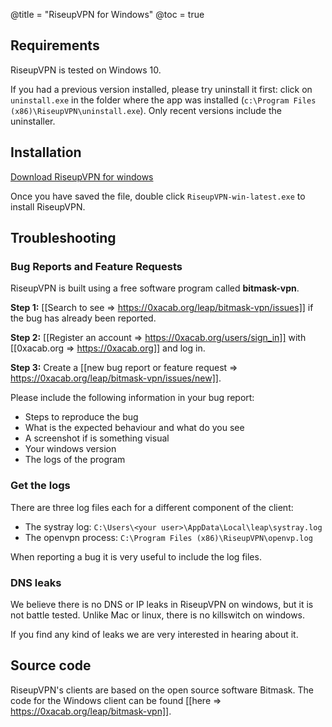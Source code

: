 @title = "RiseupVPN for Windows"
@toc = true

## Requirements

RiseupVPN is tested on Windows 10.

If you had a previous version installed, please try uninstall it first: click
on <code>uninstall.exe</code> in the folder where the app was installed
(<code>c:\Program Files (x86)\RiseupVPN\uninstall.exe</code>). Only recent
versions include the uninstaller.

## Installation

<a class="btn btn-default btn-lg" href="https://downloads.leap.se/RiseupVPN/windows/RiseupVPN-win-latest.exe"><i class="fa fa-download"></i> Download RiseupVPN for windows</a>

Once you have saved the file, double click <code>RiseupVPN-win-latest.exe</code> to install RiseupVPN.

## Troubleshooting

### Bug Reports and Feature Requests

RiseupVPN is built using a free software program called <b>bitmask-vpn</b>.

**Step 1:** [[Search to see => https://0xacab.org/leap/bitmask-vpn/issues]] if the bug has already been reported.

**Step 2:** [[Register an account => https://0xacab.org/users/sign_in]] with [[0xacab.org => https://0xacab.org]] and log in.

**Step 3:** Create a [[new bug report or feature request => https://0xacab.org/leap/bitmask-vpn/issues/new]].

Please include the following information in your bug report:

* Steps to reproduce the bug
* What is the expected behaviour and what do you see
* A screenshot if is something visual
* Your windows version
* The logs of the program

### Get the logs

There are three log files each for a different component of the client:

* The systray log: `C:\Users\<your user>\AppData\Local\leap\systray.log`
* The openvpn process: `C:\Program Files (x86)\RiseupVPN\openvp.log`

When reporting a bug it is very useful to include the log files.

### DNS leaks

We believe there is no DNS or IP leaks in RiseupVPN on windows, but it is not battle tested. Unlike Mac or linux, there is no killswitch on windows.

If you find any kind of leaks we are very interested in hearing about it.

## Source code
RiseupVPN's clients are based on the open source software Bitmask. The code for the Windows client can be found [[here => https://0xacab.org/leap/bitmask-vpn]].
